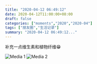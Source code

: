 ```yaml
---
title: "2020-04-12 06:49:12"
date: 2020-04-12T11:00:00+08:00
draft: false
categories: ["moments","2020","2020-04"]
tags: ["朋友圈","生活记录"]
summary: "2020-04-12 06:49:12..."
---
```


补充一点维生素和植物纤维😁

![Media 1](/Moments/photos/2020-04-12/202004120649120.jpg)
![Media 2](/Moments/photos/2020-04-12/202004120649121.jpg)

